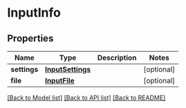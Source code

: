 # InputInfo

## Properties
Name | Type | Description | Notes
------------ | ------------- | ------------- | -------------
**settings** | [**InputSettings**](InputSettings.md) |  | [optional] 
**file** | [**InputFile**](InputFile.md) |  | [optional] 

[[Back to Model list]](../README.md#documentation-for-models) [[Back to API list]](../README.md#documentation-for-api-endpoints) [[Back to README]](../README.md)


